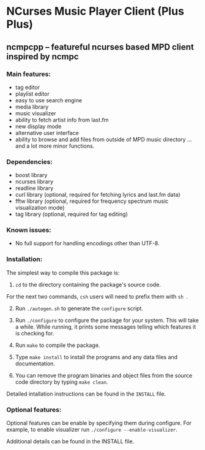 # NCurses Music Player Client (Plus Plus)

## ncmpcpp – featureful ncurses based MPD client inspired by ncmpc

### Main features:

* tag editor
* playlist editor
* easy to use search engine
* media library
* music visualizer
* ability to fetch artist info from last.fm
* new display mode
* alternative user interface
* ability to browse and add files from outside of MPD music directory
…and a lot more minor functions.

### Dependencies:

* boost library
* ncurses library
* readline library
* curl library (optional, required for fetching lyrics and last.fm data)
* fftw library (optional, required for frequency spectrum music visualization mode)
* tag library (optional, required for tag editing)


### Known issues:
* No full support for handling encodings other than UTF-8.

### Installation:

The simplest way to compile this package is:

  1. `cd` to the directory containing the package's source code.

  For the next two commands, `csh` users will need to prefix them with
  `sh `.

  2. Run `./autogen.sh` to generate the `configure` script.

  3. Run `./configure` to configure the package for your system.  This
     will take a while.  While running, it prints some messages
     telling which features it is checking for.

  4. Run `make` to compile the package.

  5. Type `make install` to install the programs and any data files
     and documentation.

  6. You can remove the program binaries and object files from the
     source code directory by typing `make clean`.

Detailed intallation instructions can be found in the `INSTALL` file. 

### Optional features:

Optional features can be enable by specifying them during configure. For
example, to enable visualizer run `./configure --enable-visualizer`. 

Additional details can be found in the INSTALL file. 

